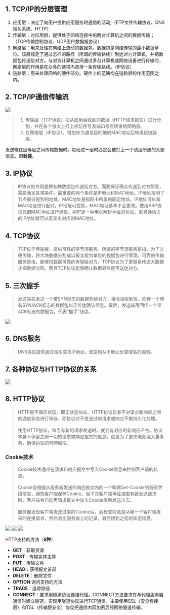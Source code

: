 ## 1. TCP/IP的分层管理
1. 应用层：决定了向用户提供应用服务时通信的活动;（FTP文件传输协议、DNS域名系统、HTTP）
2. 传输层：对应用层，提供处于网络连接中的两台计算机之间的数据传输；（TCP传输控制协议、UDP用户数据报协议）
3. 网络层：用来处理在网络上流动的数据包。数据包是网络传输的最小数据单位。该层规定了通过怎样的路径（所谓的传输路线）到达对方计算机，并把数据包传送给对方。与对方计算机之间通过多台计算机或网络设备进行传输时，网络层的作用是在众多的选项内选择一条传输路线。（IP协议）
4. 链路层：用来处理网络的硬件部分。硬件上的范畴均在链路层的作用范围之内。 

## 2. TCP/IP通信传输流
![](https://user-gold-cdn.xitu.io/2019/7/5/16bc0f97162b3474?w=749&h=657&f=png&s=307808)
> 1. 传输层（TCP协议）把从应用层收到的数据（HTTP请求报文）进行分割，并在各个报文上打上标记序号及端口号后转发给网络层。
> 2. 在网络层（IP协议），增加作为通信目的地的MAC地址后转发给链路层。

发送端在层与层之间传输数据时，每经过一层时必定会被打上一个该层所属的头部信息。即**封装**。

## 3. IP协议
> IP协议的作用是把各种数据包传送给对方。而要保证确实传送到对方那里，需要满足各类条件。最重要的两个条件是IP地址和MAC地址。IP地址指明了节点被分配到的地址，MAC地址是指网卡所属的固定地址。IP地址可以和MAC地址进行配对。IP地址可变换，MAC地址基本不会更改。使用ARP协议凭借MAC地址进行通信。ARP是一种用以解析地址的协议，更具通信方的IP地址就可以反查出对应的MAC地址。

## 4. TCP协议
> TCP位于传输层，提供可靠的字节流服务。所谓的字节流服务是指，为了方便传输，将大块数据分割成以报文段为单位的数据包进行管理。可靠的传输服务是指，能够把数据可靠的传输给对方。TCP协议为了更容易传送大数据才把数据分割，而且TCP协议能够确认数据最终是否送达对方。

## 5. 三次握手
> 发送端先发送一个带SYN标志的数据包给对方。接收端收到后，回传一个带有SYN/ACK标志的数据包以示传达确认信息。最后，发送端再回传一个带ACK标志的数据包，代表“握手”结束。

![](https://user-gold-cdn.xitu.io/2019/7/5/16bc0f9716823422?w=746&h=406&f=png&s=233553)

## 6. DNS服务
> DNS协议提供通过域名查找IP地址，或逆向从IP地址反查域名的服务。

## 7. 各种协议与HTTP协议的关系
![](https://user-gold-cdn.xitu.io/2019/7/5/16bc0f9716aeff24?w=673&h=940&f=png&s=477244)

## 8. HTTP协议
> HTTP是不保存状态，即无状态协议。HTTP协议自身不对请求和响应之间的通信状态进行保存，即协议对于发送过的请求或响应不做持久化处理。<br><br> 使用HTTP协议，每当有新的请求发送时，就会有对应的新响应产生。协议本身不保留之前一切的请求或响应报文的信息。这是为了更快地处理大量事务，确保协议的可伸缩性。

### Cookie技术
> Cookie技术通过在请求和响应报文中写入Cookie信息来控制客户端的状态。<br><br> Cookie会根据从服务器发送的响应报文内的一个叫做Set-Cookie的首部字段信息，通知客户端保存Cookie。当下次客户端再往该服务器发送请求时，客户端会自动再请求报文中加入Cookie值后发送出去。<br><br> 服务器发现客户端发送过来的Cookie后，会检查究竟是从哪一个客户端发来的连接请求，然后对比服务器上的记录，最后得到之前的状态信息。

![](https://user-gold-cdn.xitu.io/2019/7/5/16bc1016a9a46b3b?w=681&h=359&f=png&s=131170)
![](https://user-gold-cdn.xitu.io/2019/7/5/16bc101f63599978?w=689&h=311&f=png&s=116245)
![](https://user-gold-cdn.xitu.io/2019/7/5/16bc102d11f18590?w=651&h=485&f=png&s=88778)

HTTP支持的方法（**8种**）
* **GET**：获取资源
* **POST**：传输实体主体
* **PUT**：传输文件
* **HEAD**：获得报文首部
* **DELETE**：删除文件
* **OPTION**:询问支持的方法
* **TRACE**：追踪路径
* **CONNECT**：要求用隧道协议连接代理。CONNECT方法要求在与代理服务器通信时建立隧道，实现用隧道协议进行TCP通信，主要使用SSL（安全套接层）和TSL（传输层安全）协议把通信内容加密后经网络隧道传输。
